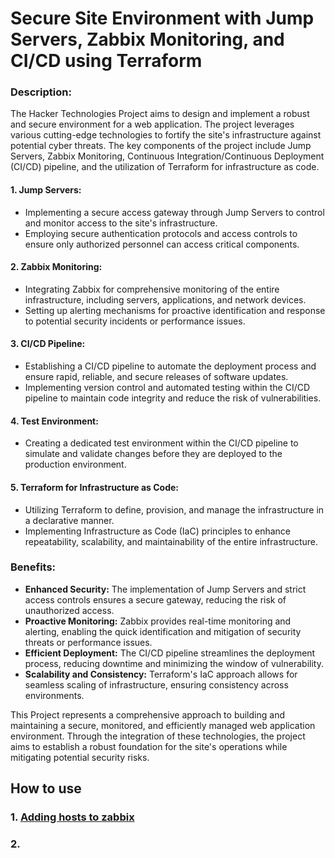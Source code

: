 # Secure Site Environment with Jump Servers, Zabbix Monitoring, and CI/CD using Terraform

### Description:
The Hacker Technologies Project aims to design and implement a robust and secure environment for a web application. The project leverages various cutting-edge technologies to fortify the site's infrastructure against potential cyber threats. The key components of the project include Jump Servers, Zabbix Monitoring, Continuous Integration/Continuous Deployment (CI/CD) pipeline, and the utilization of Terraform for infrastructure as code.

#### 1. Jump Servers:
- Implementing a secure access gateway through Jump Servers to control and monitor access to the site's infrastructure.
- Employing secure authentication protocols and access controls to ensure only authorized personnel can access critical components.

#### 2. Zabbix Monitoring:
- Integrating Zabbix for comprehensive monitoring of the entire infrastructure, including servers, applications, and network devices.
- Setting up alerting mechanisms for proactive identification and response to potential security incidents or performance issues.

#### 3. CI/CD Pipeline:
- Establishing a CI/CD pipeline to automate the deployment process and ensure rapid, reliable, and secure releases of software updates.
- Implementing version control and automated testing within the CI/CD pipeline to maintain code integrity and reduce the risk of vulnerabilities.

#### 4. Test Environment:
- Creating a dedicated test environment within the CI/CD pipeline to simulate and validate changes before they are deployed to the production environment.

#### 5. Terraform for Infrastructure as Code:
- Utilizing Terraform to define, provision, and manage the infrastructure in a declarative manner.
- Implementing Infrastructure as Code (IaC) principles to enhance repeatability, scalability, and maintainability of the entire infrastructure.

### Benefits:
- **Enhanced Security:** The implementation of Jump Servers and strict access controls ensures a secure gateway, reducing the risk of unauthorized access.
- **Proactive Monitoring:** Zabbix provides real-time monitoring and alerting, enabling the quick identification and mitigation of security threats or performance issues.
- **Efficient Deployment:** The CI/CD pipeline streamlines the deployment process, reducing downtime and minimizing the window of vulnerability.
- **Scalability and Consistency:** Terraform's IaC approach allows for seamless scaling of infrastructure, ensuring consistency across environments.

This Project represents a comprehensive approach to building and maintaining a secure, monitored, and efficiently managed web application environment. Through the integration of these technologies, the project aims to establish a robust foundation for the site's operations while mitigating potential security risks.

## How to use

### 1. [Adding hosts to zabbix](https://youtu.be/igJCMYnx0LM)

### 2. 
